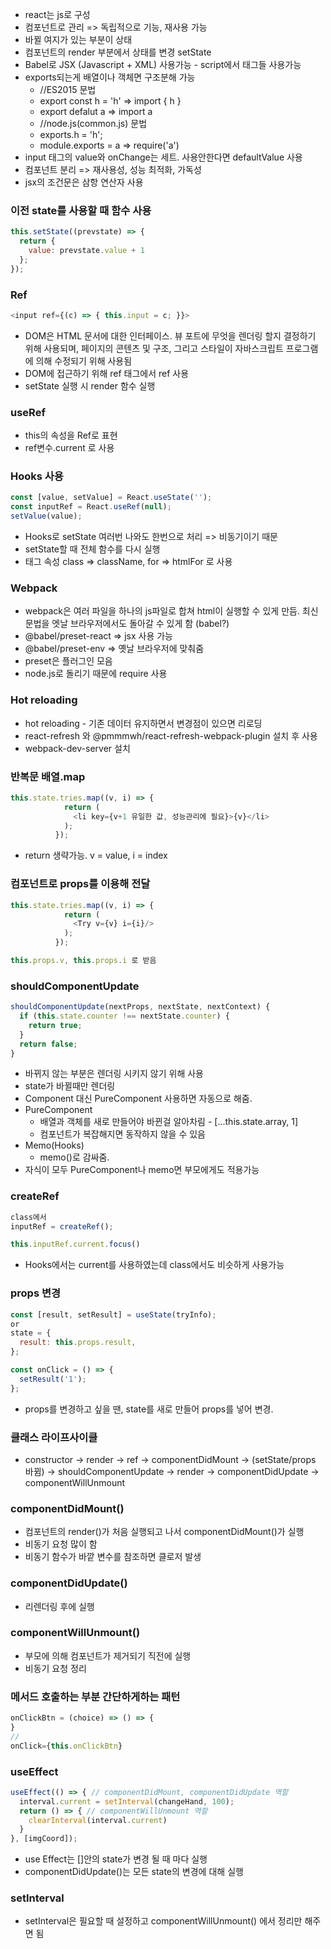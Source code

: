 * react는 js로 구성
* 컴포넌트로 관리 => 독립적으로 기능, 재사용 가능
* 바뀔 여지가 있는 부분이 상태
* 컴포넌트의 render 부분에서 상태를 변경 setState
* Babel로 JSX (Javascript + XML) 사용가능 - script에서 태그들 사용가능
* exports되는게 배열이나 객체면 구조분해 가능
  * //ES2015 문법
  * export const h = 'h' => import { h }
  * export defalut a => import a
  * //node.js(common.js) 문법
  * exports.h = 'h';
  * module.exports = a => require('a')
* input 태그의 value와 onChange는 세트. 사용안한다면 defaultValue 사용
* 컴포넌트 분리 => 재사용성, 성능 최적화, 가독성
* jsx의 조건문은 삼항 연산자 사용
  
### 이전 state를 사용할 때 함수 사용
```javascript
this.setState((prevstate) => {
  return {
    value: prevstate.value + 1
  };
});
```
### Ref
```javascript
<input ref={(c) => { this.input = c; }}>
```
* DOM은 HTML 문서에 대한 인터페이스. 뷰 포트에 무엇을 렌더링 할지 결정하기 위해 사용되며, 페이지의 콘텐츠 및 구조, 그리고 스타일이 자바스크립트 프로그램에 의해 수정되기 위해 사용됨
* DOM에 접근하기 위해 ref 태그에서 ref 사용
* setState 실행 시 render 함수 실행
### useRef
* this의 속성을 Ref로 표현
* ref변수.current 로 사용
### Hooks 사용
```javascript
const [value, setValue] = React.useState('');
const inputRef = React.useRef(null);
setValue(value);
```
* Hooks로 setState 여러번 나와도 한번으로 처리 => 비동기이기 때문
* setState할 때 전체 함수를 다시 실행
* 태그 속성 class => className, for => htmlFor 로 사용
### Webpack
* webpack은 여러 파일을 하나의 js파일로 합쳐 html이 실행할 수 있게 만듬. 최신 문법을 엣날 브라우저에서도 돌아갈 수 있게 함 (babel?)
* @babel/preset-react => jsx 사용 가능
* @babel/preset-env => 옛날 브라우저에 맞춰줌
* preset은 플러그인 모음
* node.js로 돌리기 때문에 require 사용
### Hot reloading
* hot reloading - 기존 데이터 유지하면서 변경점이 있으면 리로딩
* react-refresh 와 @pmmmwh/react-refresh-webpack-plugin 설치 후 사용
* webpack-dev-server 설치
### 반복문 배열.map
```javascript
this.state.tries.map((v, i) => {
            return (
              <li key={v+1 유일한 값, 성능관리에 필요}>{v}</li>
            );
          });
```
* return 생략가능. v = value, i = index
### 컴포넌트로 props를 이용해 전달
```javascript
this.state.tries.map((v, i) => {
            return (
              <Try v={v} i={i}/>
            );
          });
```
```javascript
this.props.v, this.props.i 로 받음
```
### shouldComponentUpdate
```javascript
shouldComponentUpdate(nextProps, nextState, nextContext) {
  if (this.state.counter !== nextState.counter) {
    return true;
  }
  return false;
}
```
* 바뀌지 않는 부분은 렌더링 시키지 않기 위해 사용
* state가 바뀔때만 렌더링
* Component 대신 PureComponent 사용하면 자동으로 해줌.
* PureComponent
  * 배열과 객체를 새로 만들어야 바뀐걸 알아차림 - [...this.state.array, 1]
  * 컴포넌트가 복잡해지면 동작하지 않을 수 있음
* Memo(Hooks)
  * memo()로 감싸줌.
* 자식이 모두 PureComponent나 memo면 부모에게도 적용가능
### createRef
```javascript
class에서
inputRef = createRef();

this.inputRef.current.focus()
```
* Hooks에서는 current를 사용하였는데 class에서도 비슷하게 사용가능
### props 변경
```javascript
const [result, setResult] = useState(tryInfo);
or
state = {
  result: this.props.result,
};

const onClick = () => {
  setResult('1');
};
```
* props를 변경하고 싶을 땐, state를 새로 만들어 props를 넣어 변경.
### 클래스 라이프사이클
* constructor -> render -> ref -> componentDidMount -> (setState/props 바뀜) -> shouldComponentUpdate -> render -> componentDidUpdate -> componentWillUnmount
### componentDidMount()
* 컴포넌트의 render()가 처음 실행되고 나서 componentDidMount()가 실행
* 비동기 요청 많이 함
* 비동기 함수가 바깥 변수를 참조하면 클로저 발생
### componentDidUpdate()
* 리렌더링 후에 실행
### componentWillUnmount()
* 부모에 의해 컴포넌트가 제거되기 직전에 실행
* 비동기 요청 정리
### 메서드 호출하는 부분 간단하게하는 패턴
```javascript
onClickBtn = (choice) => () => {
}
//
onClick={this.onClickBtn}
```
### useEffect
```javascript
useEffect(() => { // componentDidMount, componentDidUpdate 역할
  interval.current = setInterval(changeHand, 100);
  return () => { // componentWillUnmount 역할
    clearInterval(interval.current)
  }
}, [imgCoord]);
```
* use Effect는 []안의 state가 변경 될 때 마다 실행
* componentDidUpdate()는 모든 state의 변경에 대해 실행
### setInterval
* setInterval은 필요할 때 설정하고 componentWillUnmount() 에서 정리만 해주면 됨
